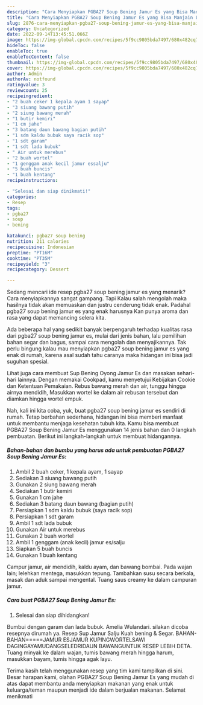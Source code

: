 ```yaml
---
description: "Cara Menyiapkan PGBA27 Soup Bening Jamur Es yang Bisa Manjain Lidah, Buat Buka Puasa Menggugah Selera"
title: "Cara Menyiapkan PGBA27 Soup Bening Jamur Es yang Bisa Manjain Lidah, Buat Buka Puasa Menggugah Selera"
slug: 2876-cara-menyiapkan-pgba27-soup-bening-jamur-es-yang-bisa-manjain-lidah-buat-buka-puasa-menggugah-selera
category: Uncategorized
date: 2022-09-14T13:45:51.066Z
image: https://img-global.cpcdn.com/recipes/5f9cc9805bda7497/680x482cq70/pgba27-soup-bening-jamur-es-foto-resep-utama.jpg
hideToc: false
enableToc: true
enableTocContent: false
thumbnail: https://img-global.cpcdn.com/recipes/5f9cc9805bda7497/680x482cq70/pgba27-soup-bening-jamur-es-foto-resep-utama.jpg
cover: https://img-global.cpcdn.com/recipes/5f9cc9805bda7497/680x482cq70/pgba27-soup-bening-jamur-es-foto-resep-utama.jpg
author: Admin
authorAv: notfound
ratingvalue: 3
reviewcount: 25
recipeingredient:
- "2 buah ceker 1 kepala ayam 1 sayap"
- "3 siuang bawang putih"
- "2 siung bawang merah"
- "1 butir kemiri"
- "1 cm jahe"
- "3 batang daun bawang bagian putih"
- "1 sdm kaldu bubuk saya racik sop"
- "1 sdt garam"
- "1 sdt lada bubuk"
- " Air untuk merebus"
- "2 buah wortel"
- "1 genggam anak kecil jamur essalju"
- "5 buah buncis"
- "1 buah kentang"
recipeinstructions:

- "Selesai dan siap dinikmati!"
categories:
- Resep
tags:
- pgba27
- soup
- bening

katakunci: pgba27 soup bening 
nutrition: 211 calories
recipecuisine: Indonesian
preptime: "PT16M"
cooktime: "PT35M"
recipeyield: "3"
recipecategory: Dessert

---
```



Sedang mencari ide resep pgba27 soup bening jamur es yang menarik? Cara menyiapkannya sangat gampang. Tapi Kalau salah mengolah maka hasilnya tidak akan memuaskan dan justru cenderung tidak enak. Padahal pgba27 soup bening jamur es yang enak harusnya Kan punya aroma dan rasa yang dapat memancing selera kita.


Ada beberapa hal yang sedikit banyak berpengaruh terhadap kualitas rasa dari pgba27 soup bening jamur es, mulai dari jenis bahan, lalu pemilihan bahan segar dan bagus, sampai cara mengolah dan menyajikannya. Tak perlu bingung kalau mau menyiapkan pgba27 soup bening jamur es yang enak di rumah, karena asal sudah tahu caranya maka hidangan ini bisa jadi suguhan spesial.

Lihat juga cara membuat Sup Bening Oyong Jamur Es dan masakan sehari-hari lainnya. Dengan memakai Cookpad, kamu menyetujui Kebijakan Cookie dan Ketentuan Pemakaian. Rebus bawang merah dan air, tunggu hingga airnya mendidih, Masukkan wortel ke dalam air rebusan tersebut dan diamkan hingga wortel empuk.


Nah, kali ini kita coba, yuk, buat pgba27 soup bening jamur es sendiri di rumah. Tetap berbahan sederhana, hidangan ini bisa memberi manfaat untuk membantu menjaga kesehatan tubuh kita. Kamu bisa membuat PGBA27 Soup Bening Jamur Es menggunakan 14 jenis bahan dan 0 langkah pembuatan. Berikut ini langkah-langkah untuk membuat hidangannya.

<!--inarticleads1-->

##### Bahan-bahan dan bumbu yang harus ada untuk pembuatan PGBA27 Soup Bening Jamur Es:

1. Ambil 2 buah ceker, 1 kepala ayam, 1 sayap
1. Sediakan 3 siuang bawang putih
1. Gunakan 2 siung bawang merah
1. Sediakan 1 butir kemiri
1. Gunakan 1 cm jahe
1. Sediakan 3 batang daun bawang (bagian putih)
1. Persiapkan 1 sdm kaldu bubuk (saya racik sop)
1. Persiapkan 1 sdt garam
1. Ambil 1 sdt lada bubuk
1. Gunakan  Air untuk merebus
1. Gunakan 2 buah wortel
1. Ambil 1 genggam (anak kecil) jamur es/salju
1. Siapkan 5 buah buncis
1. Gunakan 1 buah kentang


Campur jamur, air mendidih, kaldu ayam, dan bawang bombai. Pada wajan lain; lelehkan mentega, masukkan tepung. Tambahkan susu secara berkala, masak dan aduk sampai mengental. Tuang saus creamy ke dalam campuran jamur. 

<!--inarticleads2-->

##### Cara buat PGBA27 Soup Bening Jamur Es:


1. Selesai dan siap dihidangkan!

Bumbui dengan garam dan lada bubuk. Amelia Wulandari. silakan dicoba resepnya dirumah ya. Resep Sup Jamur Salju Kuah bening &amp; Segar. BAHAN-BAHAN=====JAMUR ESJAMUR KUPINGWORTELSAWI DAGINGAYAMUDANGSELEDRIDAUN BAWANGUNTUK RESEP LEBIH DETA. Tuang minyak ke dalam wajan, tumis bawang merah hingga harum, masukkan bayam, tumis hingga agak layu. 

Terima kasih telah menggunakan resep yang tim kami tampilkan di sini. Besar harapan kami, olahan PGBA27 Soup Bening Jamur Es yang mudah di atas dapat membantu anda menyiapkan makanan yang enak untuk keluarga/teman maupun menjadi ide dalam berjualan makanan. Selamat menikmati
